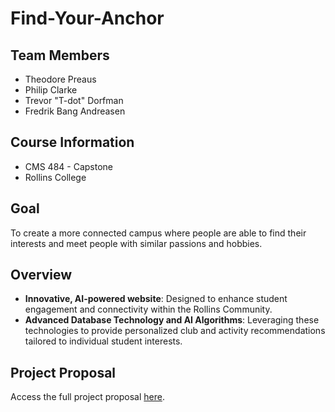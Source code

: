 # Find-Your-Anchor

## Team Members
- Theodore Preaus
- Philip Clarke
- Trevor "T-dot" Dorfman
- Fredrik Bang Andreasen

## Course Information
- CMS 484 - Capstone
- Rollins College

## Goal
To create a more connected campus where people are able to find their interests and meet people with similar passions and hobbies.

## Overview
- **Innovative, AI-powered website**: Designed to enhance student engagement and connectivity within the Rollins Community.
- **Advanced Database Technology and AI Algorithms**: Leveraging these technologies to provide personalized club and activity recommendations tailored to individual student interests.

## Project Proposal
Access the full project proposal [here](https://docs.google.com/document/d/1bvUzB20GmRMansoZGxKdfEmEow-YgJb3LC7JU7Ycwes/edit?usp=sharing).
